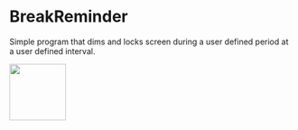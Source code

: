 # BreakReminder
Simple program that dims and locks screen during a user defined period at a user defined interval.

<img src=https://cloud.githubusercontent.com/assets/14130167/9700076/6ec7f394-53f7-11e5-85f1-adec0c5ea919.png width=100 height=100 />

